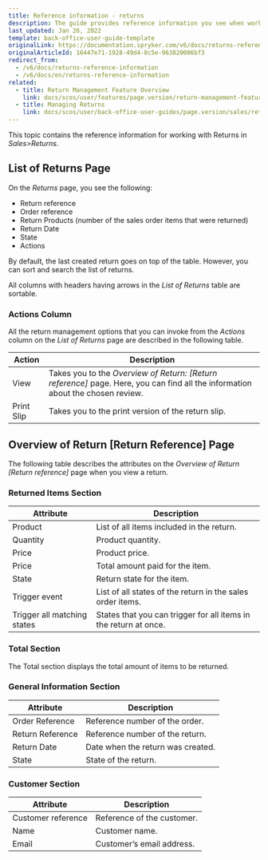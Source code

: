 ```yaml
---
title: Reference information - returns
description: The guide provides reference information you see when working with returns in the Back Office.
last_updated: Jan 26, 2022
template: back-office-user-guide-template
originalLink: https://documentation.spryker.com/v6/docs/returns-reference-information
originalArticleId: 16447e71-1928-49d4-8c5e-963820006bf3
redirect_from:
  - /v6/docs/returns-reference-information
  - /v6/docs/en/returns-reference-information
related:
  - title: Return Management Feature Overview
    link: docs/scos/user/features/page.version/return-management-feature-overview/return-management-feature-overview.html
  - title: Managing Returns
    link: docs/scos/user/back-office-user-guides/page.version/sales/returns/managing-returns.html
---
```


This topic contains the reference information for working with Returns in *Sales>Returns*.


## List of Returns Page
On the *Returns* page, you see the following:

* Return reference
* Order reference
* Return Products (number of the sales order items that were returned)
* Return Date
* State
* Actions

By default, the last created return goes on top of the table. However, you can sort and search the list of returns.

All columns with headers having arrows in the *List of Returns* table are sortable.

### Actions Column
All the return management options that you can invoke from the *Actions* column on the *List of Returns* page are described in the following table.

| Action | Description |
| --- | --- |
| View | Takes you to the *Overview of Return: [Return reference]* page. Here, you can find all the information about the chosen review. |
| Print Slip | Takes you to the print version of the return slip. |

## Overview of Return [Return Reference] Page
The following table describes the attributes on the *Overview of Return [Return reference]* page when you view a return.

### Returned Items Section

| Attribute | Description |
| --- | --- |
| Product | List of all items included in the return. |
| Quantity | Product quantity. |
| Price | Product price. |
| Price | Total amount paid for the item. |
| State | Return state for the item. |
| Trigger event | List of all states of the return in the sales order items. |
| Trigger all matching states | States that you can trigger for all items in the return at once. |
### Total Section
The Total section displays the total amount of items to be returned.

### General Information Section

| Attribute | Description |
| --- | --- |
| Order Reference | Reference number of the order. |
| Return Reference | Reference number of the return. |
| Return Date | Date when the return was created. |
| State | State of the return. |
### Customer Section

| Attribute | Description |
| --- | --- |
| Customer reference | Reference of the customer. |
| Name | Customer name. |
| Email | Customer’s email address. |

